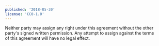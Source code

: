 ```yaml
---
published: '2018-05-30'
license: 'CC0-1.0'
---
```


Neither party may assign any right under this agreement without the other party's signed written permission. Any attempt to assign against the terms of this agreement will have no legal effect.

